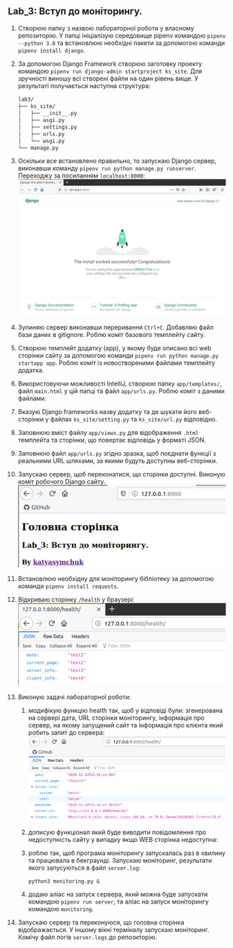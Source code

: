 Lab_3: Вступ до моніторингу.
-
1. Створюю папку з назвою лабораторної роботи у власному репозиторію. У папці ініціалізую середовище pipenv командою `pipenv --python 3.8` та встановлюю необхідні пакети за допомогою команди `pipenv install django`.
2. За допомогою Django Framework створюю заготовку проекту командою `pipenv run django-admin startproject ks_site`. Для зручності виношу всі створені файли на один рівень вище. У результаті получається наступна структура:
    ```
    lab3/
    ├── ks_site/
    │   ├── __init__.py
    │   ├── asgi.py
    │   ├── settings.py
    │   ├── urls.py
    │   └── wsgi.py
    └── manage.py
    ```
3. Оскільки все встановлено правильно, то запускаю Django сервер, виконавши команду `pipenv run python manage.py runserver`. Переходжу за посиланням `localhost:8000`:
![image](./images/1.png)

4. Зупиняю сервер виконавши переривання `Ctrl+C`. Добавляю файл бази даних в gitignore. Роблю коміт базового темплейту сайту. 
5. Створюю темплейт додатку (app), у якому буде описано всі web сторінки сайту за допомогою команди `pipenv run python manage.py startapp app`. Роблю коміт із новоствореними файлами темплейту додатка.
6. Використовуючи можливості IntelliJ, створюю папку `app/templates/`, файл `main.html` у цій папці та файл `app/urls.py`. Роблю коміт з даними файлами.
7. Вказую Django frameworks назву додатку та де шукати його веб-сторінки у файлах `ks_site/setting.py` та `ks_site/url.py` відповідно.
8. Заповнюю вміст файлу `app/views.py` для відображення `.html` темплейта та сторінки, що повертає відповідь у форматі JSON.
9. Заповнюю файл `app/urls.py` згідно зразка, щоб поєднати функції з реальними URL шляхами, за якими будуть доступны веб-сторінки.
10. Запускаю сервер, щоб переконатися, що сторінки доступні. Виконую коміт робочого Django сайту.
![image](./images/3.png)

11. Встановлюю необхідну для моніторингу бібліотеку за допомогою команди `pipenv install requests`.
12. Відкриваю сторінку `/health` у браузері: 
![image](./images/2.png)

13. Виконую задачі лабораторної роботи:
    1. модифікую функцію health так, щоб у відповіді були: згенерована на сервері дата, URL сторінки моніторингу, інформація про сервер, на якому запущений сайт та інформація про клієнта який робить запит до сервера:
    ![image](./images/4.png)
    
    2. дописую функціонал який буде виводити повідомлення про недоступність сайту у випадку якщо WEB сторінка недоступна:
    3. роблю так, щоб програма моніторингу запускалась раз в хвилину та працювала в бекграунді. Запускаю моніторинг, результати якого запусуються в файл `server.log`:
        ```
        python3 monitoring.py &
        ```
    4. додаю аліас на запуск сервера, який можна буде запускати командою `pipenv run server`, та аліас на запуск моніторингу командою `monitoring`.
14. Запускаю сервер та переконуюся, що головна сторінка відображається. У іншому вікні терміналу запускаю моніторинг. Комічу файл логів `server.logs` до репозиторію.
